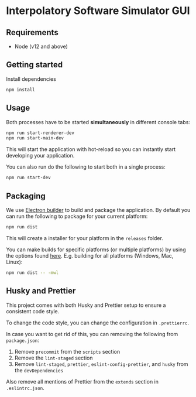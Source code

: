 # Interpolatory Software Simulator GUI

## Requirements
* Node (v12 and above)

## Getting started
Install dependencies
```bash
npm install
```

## Usage
Both processes have to be started **simultaneously** in different console tabs:

```bash
npm run start-renderer-dev
npm run start-main-dev
```

This will start the application with hot-reload so you can instantly start developing your application.

You can also run do the following to start both in a single process:

```bash
npm run start-dev
```

## Packaging
We use [Electron builder](https://www.electron.build/) to build and package the application. By default you can run the following to package for your current platform:

```bash
npm run dist
```

This will create a installer for your platform in the `releases` folder.

You can make builds for specific platforms (or multiple platforms) by using the options found [here](https://www.electron.build/cli). E.g. building for all platforms (Windows, Mac, Linux):

```bash
npm run dist -- -mwl
```

## Husky and Prettier
This project comes with both Husky and Prettier setup to ensure a consistent code style. 

To change the code style, you can change the configuration in `.prettierrc`. 

In case you want to get rid of this, you can removing the following from `package.json`:

1. Remove `precommit` from the `scripts` section
1. Remove the `lint-staged` section
1. Remove `lint-staged`, `prettier`, `eslint-config-prettier`, and `husky` from the `devDependencies`

Also remove all mentions of Prettier from the `extends` section in `.eslintrc.json`.